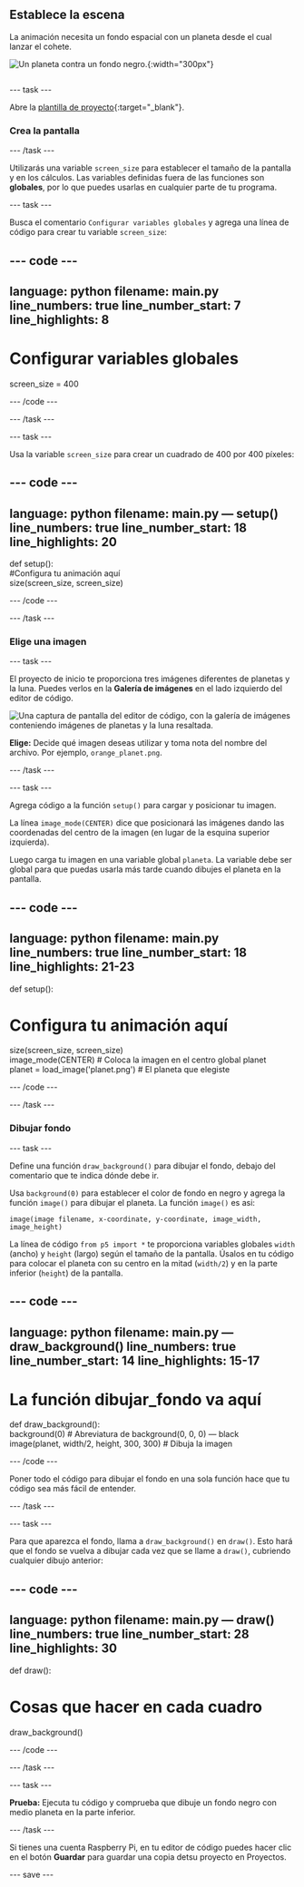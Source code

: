 ## Establece la escena

<div style="display: flex; flex-wrap: wrap">
<div style="flex-basis: 200px; flex-grow: 1; margin-right: 15px;">
La animación necesita un fondo espacial con un planeta desde el cual lanzar el cohete.
</div>
<div>

![Un planeta contra un fondo negro.](images/step_2.png){:width="300px"}

</div>
</div>

--- task ---

Abre la [plantilla de proyecto](https://editor.raspberrypi.org/en/projects/rocket-launch-starter){:target="_blank"}.

### Crea la pantalla

--- /task ---

Utilizarás una variable `screen_size` para establecer el tamaño de la pantalla y en los cálculos. Las variables definidas fuera de las funciones son **globales**, por lo que puedes usarlas en cualquier parte de tu programa.

--- task ---

Busca el comentario `Configurar variables globales` y agrega una línea de código para crear tu variable `screen_size`:

--- code ---
---
language: python filename: main.py line_numbers: true line_number_start: 7
line_highlights: 8
---

# Configurar variables globales
screen_size = 400

--- /code ---

--- /task ---

--- task ---

Usa la variable `screen_size` para crear un cuadrado de 400 por 400 píxeles:

--- code ---
---
language: python filename: main.py — setup() line_numbers: true line_number_start: 18
line_highlights: 20
---

def setup():   
#Configura tu animación aquí   
size(screen_size, screen_size)


--- /code ---

--- /task ---

### Elige una imagen

--- task ---

El proyecto de inicio te proporciona tres imágenes diferentes de planetas y la luna. Puedes verlos en la **Galería de imágenes** en el lado izquierdo del editor de código.

![Una captura de pantalla del editor de código, con la galería de imágenes conteniendo imágenes de planetas y la luna resaltada.](images/image_gallery.png)

**Elige:** Decide qué imagen deseas utilizar y toma nota del nombre del archivo. Por ejemplo, `orange_planet.png`.

--- /task ---

--- task ---

Agrega código a la función `setup()` para cargar y posicionar tu imagen.

La línea `image_mode(CENTER)` dice que posicionará las imágenes dando las coordenadas del centro de la imagen (en lugar de la esquina superior izquierda).

Luego carga tu imagen en una variable global `planeta`. La variable debe ser global para que puedas usarla más tarde cuando dibujes el planeta en la pantalla.

--- code ---
---
language: python filename: main.py line_numbers: true line_number_start: 18
line_highlights: 21-23
---

def setup():   
# Configura tu animación aquí   
size(screen_size, screen_size)   
image_mode(CENTER) # Coloca la imagen en el centro global planet   
planet = load_image('planet.png') # El planeta que elegiste


--- /code ---

--- /task ---

### Dibujar fondo

--- task ---

Define una función `draw_background()` para dibujar el fondo, debajo del comentario que te indica dónde debe ir.

Usa `background(0)` para establecer el color de fondo en negro y agrega la función `image()` para dibujar el planeta. La función `image()` es asi:

`image(image filename, x-coordinate, y-coordinate, image_width, image_height)`

La línea de código `from p5 import *` te proporciona variables globales `width` (ancho) y `height` (largo) según el tamaño de la pantalla. Úsalos en tu código para colocar el planeta con su centro en la mitad (`width/2`) y en la parte inferior (`height`) de la pantalla.

--- code ---
---
language: python filename: main.py — draw_background() line_numbers: true line_number_start: 14
line_highlights: 15-17
---

# La función dibujar_fondo va aquí
def draw_background():   
background(0)  # Abreviatura de background(0, 0, 0) — black    
image(planet, width/2, height, 300, 300)  # Dibuja la imagen


--- /code ---

Poner todo el código para dibujar el fondo en una sola función hace que tu código sea más fácil de entender.

--- /task ---

--- task ---

Para que aparezca el fondo, llama a `draw_background()` en `draw()`. Esto hará que el fondo se vuelva a dibujar cada vez que se llame a `draw()`, cubriendo cualquier dibujo anterior:

--- code ---
---
language: python filename: main.py — draw() line_numbers: true line_number_start: 28
line_highlights: 30
---

def draw():   
# Cosas que hacer en cada cuadro    
draw_background()

--- /code ---

--- /task ---

--- task ---

**Prueba:** Ejecuta tu código y comprueba que dibuje un fondo negro con medio planeta en la parte inferior.

--- /task ---

Si tienes una cuenta Raspberry Pi, en tu editor de código puedes hacer clic en el botón **Guardar** para guardar una copia detsu proyecto en Proyectos.

--- save ---
